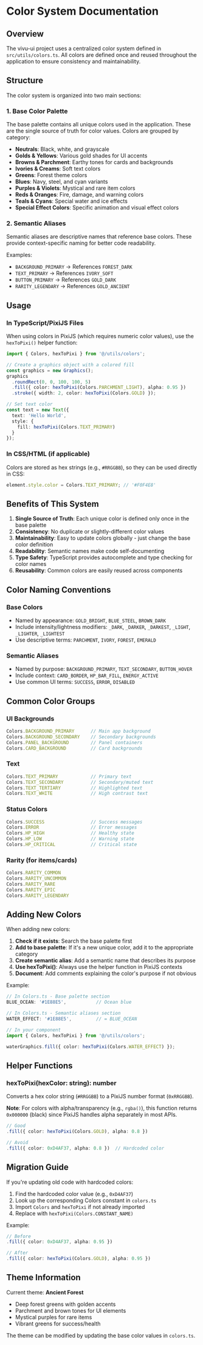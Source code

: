 # Color System Documentation

## Overview

The vivu-ui project uses a centralized color system defined in `src/utils/colors.ts`. All colors are defined once and reused throughout the application to ensure consistency and maintainability.

## Structure

The color system is organized into two main sections:

### 1. Base Color Palette

The base palette contains all unique colors used in the application. These are the single source of truth for color values. Colors are grouped by category:

- **Neutrals**: Black, white, and grayscale
- **Golds & Yellows**: Various gold shades for UI accents
- **Browns & Parchment**: Earthy tones for cards and backgrounds
- **Ivories & Creams**: Soft text colors
- **Greens**: Forest theme colors
- **Blues**: Navy, steel, and cyan variants
- **Purples & Violets**: Mystical and rare item colors
- **Reds & Oranges**: Fire, damage, and warning colors
- **Teals & Cyans**: Special water and ice effects
- **Special Effect Colors**: Specific animation and visual effect colors

### 2. Semantic Aliases

Semantic aliases are descriptive names that reference base colors. These provide context-specific naming for better code readability.

Examples:
- `BACKGROUND_PRIMARY` → References `FOREST_DARK`
- `TEXT_PRIMARY` → References `IVORY_SOFT`
- `BUTTON_PRIMARY` → References `GOLD_DARK`
- `RARITY_LEGENDARY` → References `GOLD_ANCIENT`

## Usage

### In TypeScript/PixiJS Files

When using colors in PixiJS (which requires numeric color values), use the `hexToPixi()` helper function:

```typescript
import { Colors, hexToPixi } from '@/utils/colors';

// Create a graphics object with a colored fill
const graphics = new Graphics();
graphics
  .roundRect(0, 0, 100, 100, 5)
  .fill({ color: hexToPixi(Colors.PARCHMENT_LIGHT), alpha: 0.95 })
  .stroke({ width: 2, color: hexToPixi(Colors.GOLD) });

// Set text color
const text = new Text({
  text: 'Hello World',
  style: {
    fill: hexToPixi(Colors.TEXT_PRIMARY)
  }
});
```

### In CSS/HTML (if applicable)

Colors are stored as hex strings (e.g., `#RRGGBB`), so they can be used directly in CSS:

```typescript
element.style.color = Colors.TEXT_PRIMARY; // '#F0F4E8'
```

## Benefits of This System

1. **Single Source of Truth**: Each unique color is defined only once in the base palette
2. **Consistency**: No duplicate or slightly-different color values
3. **Maintainability**: Easy to update colors globally - just change the base color definition
4. **Readability**: Semantic names make code self-documenting
5. **Type Safety**: TypeScript provides autocomplete and type checking for color names
6. **Reusability**: Common colors are easily reused across components

## Color Naming Conventions

### Base Colors
- Named by appearance: `GOLD_BRIGHT`, `BLUE_STEEL`, `BROWN_DARK`
- Include intensity/lightness modifiers: `_DARK`, `_DARKER`, `_DARKEST`, `_LIGHT`, `_LIGHTER`, `_LIGHTEST`
- Use descriptive terms: `PARCHMENT`, `IVORY`, `FOREST`, `EMERALD`

### Semantic Aliases
- Named by purpose: `BACKGROUND_PRIMARY`, `TEXT_SECONDARY`, `BUTTON_HOVER`
- Include context: `CARD_BORDER`, `HP_BAR_FILL`, `ENERGY_ACTIVE`
- Use common UI terms: `SUCCESS`, `ERROR`, `DISABLED`

## Common Color Groups

### UI Backgrounds
```typescript
Colors.BACKGROUND_PRIMARY      // Main app background
Colors.BACKGROUND_SECONDARY    // Secondary backgrounds
Colors.PANEL_BACKGROUND        // Panel containers
Colors.CARD_BACKGROUND         // Card backgrounds
```

### Text
```typescript
Colors.TEXT_PRIMARY            // Primary text
Colors.TEXT_SECONDARY          // Secondary/muted text
Colors.TEXT_TERTIARY           // Highlighted text
Colors.TEXT_WHITE              // High contrast text
```

### Status Colors
```typescript
Colors.SUCCESS                 // Success messages
Colors.ERROR                   // Error messages
Colors.HP_HIGH                 // Healthy state
Colors.HP_LOW                  // Warning state
Colors.HP_CRITICAL             // Critical state
```

### Rarity (for items/cards)
```typescript
Colors.RARITY_COMMON
Colors.RARITY_UNCOMMON
Colors.RARITY_RARE
Colors.RARITY_EPIC
Colors.RARITY_LEGENDARY
```

## Adding New Colors

When adding new colors:

1. **Check if it exists**: Search the base palette first
2. **Add to base palette**: If it's a new unique color, add it to the appropriate category
3. **Create semantic alias**: Add a semantic name that describes its purpose
4. **Use hexToPixi()**: Always use the helper function in PixiJS contexts
5. **Document**: Add comments explaining the color's purpose if not obvious

Example:
```typescript
// In Colors.ts - Base palette section
BLUE_OCEAN: '#1E88E5',           // Ocean blue

// In Colors.ts - Semantic aliases section
WATER_EFFECT: '#1E88E5',         // = BLUE_OCEAN

// In your component
import { Colors, hexToPixi } from '@/utils/colors';

waterGraphics.fill({ color: hexToPixi(Colors.WATER_EFFECT) });
```

## Helper Functions

### hexToPixi(hexColor: string): number

Converts a hex color string (`#RRGGBB`) to a PixiJS number format (`0xRRGGBB`).

**Note**: For colors with alpha/transparency (e.g., `rgba()`), this function returns `0x000000` (black) since PixiJS handles alpha separately in most APIs.

```typescript
// Good
.fill({ color: hexToPixi(Colors.GOLD), alpha: 0.8 })

// Avoid
.fill({ color: 0xD4AF37, alpha: 0.8 })  // Hardcoded color
```

## Migration Guide

If you're updating old code with hardcoded colors:

1. Find the hardcoded color value (e.g., `0xD4AF37`)
2. Look up the corresponding Colors constant in `colors.ts`
3. Import `Colors` and `hexToPixi` if not already imported
4. Replace with `hexToPixi(Colors.CONSTANT_NAME)`

Example:
```typescript
// Before
.fill({ color: 0xD4AF37, alpha: 0.95 })

// After
.fill({ color: hexToPixi(Colors.GOLD), alpha: 0.95 })
```

## Theme Information

Current theme: **Ancient Forest**
- Deep forest greens with golden accents
- Parchment and brown tones for UI elements
- Mystical purples for rare items
- Vibrant greens for success/health

The theme can be modified by updating the base color values in `colors.ts`.
